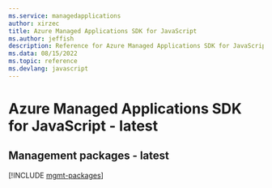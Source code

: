 ```yaml
---
ms.service: managedapplications
author: xirzec
title: Azure Managed Applications SDK for JavaScript
ms.author: jeffish
description: Reference for Azure Managed Applications SDK for JavaScript
ms.data: 08/15/2022
ms.topic: reference
ms.devlang: javascript
---
```

# Azure Managed Applications SDK for JavaScript - latest

## Management packages - latest
[!INCLUDE [mgmt-packages](managed-applications-mgmt-index.md)]